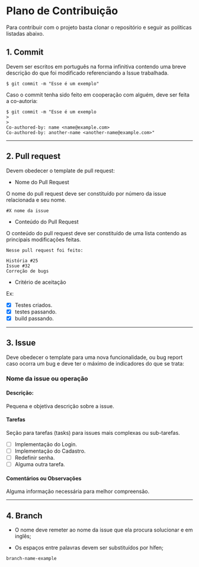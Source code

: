 # Plano de Contribuição

Para contribuir com o projeto basta clonar o repositório e seguir as políticas listadas abaixo.

## 1. Commit

Devem ser escritos em português na forma infinitiva contendo uma breve descrição do que foi modificado referenciando a Issue trabalhada.

```
$ git commit -m "Esse é um exemplo"
```

Caso o commit tenha sido feito em cooperação com alguém, deve ser feita a co-autoria:

```
$ git commit -m "Esse é um exemplo
>
>
Co-authored-by: name <name@example.com>
Co-authored-by: another-name <another-name@example.com>"
```
---

## 2. Pull request

Devem obedecer o template de pull request:

- Nome do Pull Request

O nome do pull request deve ser constituído por número da issue relacionada e seu nome.

```
#X nome da issue
```

- Conteúdo do Pull Request

O conteúdo do pull request deve ser constituído de uma lista contendo as principais modificações feitas.

```
Nesse pull request foi feito:

História #25
Issue #32
Correção de bugs
```

- Critério de aceitação

Ex:
- [x] Testes criados.
- [x] testes passando.
- [x] build passando.

---

## 3. Issue

Deve obedecer o template para uma nova funcionalidade, ou bug report caso ocorra um bug e deve ter o máximo de indicadores do que se trata:

### Nome da issue ou operação

#### Descrição:
Pequena e objetiva descrição sobre a issue.

#### Tarefas
Seção para tarefas (tasks) para issues mais complexas ou sub-tarefas. 
- [ ] Implementação do Login.
- [ ] Implementação do Cadastro.
- [ ] Redefinir senha.
- [ ] Alguma outra tarefa.

#### Comentários ou Observações
Alguma informação necessária para melhor compreensão.

---

## 4. Branch

- O nome deve remeter ao nome da issue que ela procura solucionar e em inglês;

- Os espaços entre palavras devem ser substituídos por hífen;

```
branch-name-example
```






